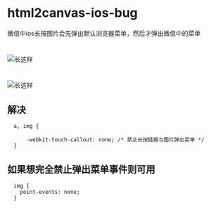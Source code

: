 # html2canvas-ios-bug
微信中ios长按图片会先弹出默认浏览器菜单，然后才弹出微信中的菜单
#

![长这样](https://segmentfault.com/img/bV1SfY?w=800&h=556)
#
![长这样](https://segmentfault.com/img/bV1Sf1?w=800&h=624)

## 解决
```
  a, img {

      -webkit-touch-callout: none; /* 禁止长按链接与图片弹出菜单 */
  }
```


## 如果想完全禁止弹出菜单事件则可用
```
  img {
    point-events: none;
  }
```
